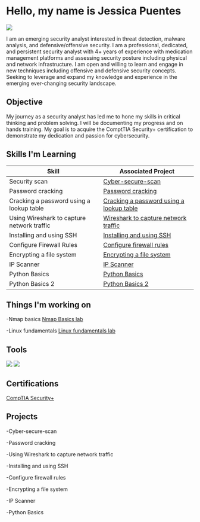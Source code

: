 
# Hello, my name is Jessica Puentes
<a href="https://linkedin.com/in/jessicapuentes/"><img src="https://img.shields.io/badge/-LinkedIn-0072b1?&style=for-the-badge&logo=linkedin&logoColor=white" /></a>

I am an emerging security analyst interested in threat detection, malware analysis, and defensive/offensive security. I am a professional, dedicated, and persistent security analyst with 4+ years of experience with medication management platforms and assessing security posture including physical and network infrastructure. I am open and willing to learn and engage in new techniques including offensive and defensive security concepts. Seeking to leverage and expand my knowledge and experience in the emerging ever-changing security landscape.


## Objective
My journey as a security analyst has led me to hone my skills in critical thinking and problem solving. I will be documenting my progress and on hands training. My goal is to acquire the ComptTIA Security+ certification to demonstrate my dedication and passion for cybersecurity. 


## Skills I'm Learning 

| Skill                                         | Associated Project         |
|-----------------------------------------------|----------------------------|
|  Security scan                                | <a href="https://github.com/mattp18/cyber-secure-scan/blob/master/README.md">Cyber-secure-scan</a>|
|  Password cracking                            | <a href="https://github.com/jpuentes421/Password-Cracking/blob/main/README.md">Password cracking</a>|
|  Cracking a password using a lookup table     | <a href="https://github.com/jpuentes421/Cracking-a-password-with-a-lookup-table/blob/master/README.md">Cracking a password using a lookup table</a>
|  Using Wireshark to capture network traffic   | <a href="https://github.com/jpuentes421/Wireshark-to-capture-network-traffic/blob/master/README.md">Wireshark to capture network traffic</a>
|  Installing and using SSH                     | <a href="https://github.com/jpuentes421/Installing-and-using-SSH/blob/main/README.md">Installing and using SSH</a>
|  Configure Firewall Rules                     | <a href="https://github.com/jpuentes421/Configure-firewall-rules/blob/main/README.md">Configure firewall rules</a>
|  Encrypting a file system                     | <a href="https://github.com/jpuentes421/Encrypting-a-file-system/blob/main/README.md">Encrypting a file system</a>
|  IP Scanner                                   | <a href="https://github.com/jpuentes421/IP-Scanner/blob/main/README.md">IP Scanner</a>
|  Python Basics                                | <a href="https://github.com/jpuentes421/Python-Basics-/blob/main/README.md">Python Basics</a>
|  Python Basics 2                              | <a href = "https://github.com/jpuentes421/Python-Basics-2-/blob/main/README.md">Python Basics 2</a>

## Things I'm working on
-Nmap basics <a href="https://app.cybrary.it/courses/api/certificate/CC-9067c795-98ab-4d8a-8bff-7aefb9f7f2a4/view">Nmap Basics lab </a>

-Linux fundamentals <a href="https://app.cybrary.it/courses/api/certificate/CC-bbc9abf0-a705-49df-a1bf-0c1171059d89/view">Linux fundamentals lab </a>


## Tools
<img src="https://img.shields.io/badge/-Kali_Linux-557C94?&style=for-the-badge&logo=linux&logoColor=white" />

<img src="https://img.shields.io/badge/-Windows_10-0078D4?&style=for-the-badge&logo=windows&logoColor=white" />



## Certifications
<a href="https://www.credly.com/badges/d80f1e0c-e186-4a5c-a3d5-8c1e1f745a6e/public_url">CompTIA Security+</a>

## Projects
-Cyber-secure-scan

-Password cracking

-Using Wireshark to capture network traffic 

-Installing and using SSH

-Configure firewall rules 

-Encrypting a file system

-IP Scanner

-Python Basics 



